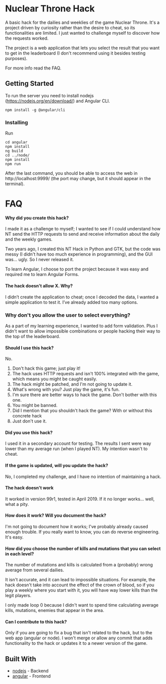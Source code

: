 
# Nuclear Throne Hack

A basic hack for the dailies and weeklies of the game Nuclear Throne. It's a project driven by curiosity rather than the desire to cheat, so its functionalities are limited. I just wanted to challenge myself to discover how the requests worked.

The project is a web application that lets you select the result that you want to get in the leaderboard (I don't recommend using it besides testing purposes).

For more info read the FAQ.

## Getting Started


To run the server you need to install nodejs (https://nodejs.org/en/download/) and Angular CLI.

```
npm install -g @angular/cli
```

### Installing

Run
```
cd angular
npm install 
ng build
cd ../node/
npm install
npm run
```
After the last command, you should be able to access the web in http://localhost:9999/ (the port may change, but it should appear in the terminal).

# FAQ
#### Why did you create this hack?
I made it as a challenge to myself; I wanted to see if I could understand how NT send the HTTP requests to send and receive information about the daily and the weekly games.

Two years ago, I created this NT Hack in Python and GTK, but the code was messy (I didn't have too much experience in programming), and the GUI was... ugly. So I never released it.

To learn Angular, I choose to port the project because it was easy and required me to learn Angular Forms.


#### The hack doesn't allow X. Why?
I didn’t create the application to cheat; once I decoded the data, I wanted a simple application to test it. I’ve already added too many options.

### Why don't you allow the user to select everything?
As a part of my learning experience, I wanted to add form validation. Plus I didn't want to allow impossible combinations or people hacking their way to the top of the leaderboard.

#### Should I use this hack?
No. 
1. Don't hack this game; just play it!
2. The hack uses  HTTP requests and isn't 100% integrated with the game, which means you might be caught easily.
3. The hack might be patched, and I'm not going to update it.
4. What's wrong with you? Just play the game, it's fun.
5. I'm sure there are better ways to hack the game. Don't bother with this one.
6. You might be banned.
7. Did I mention that you shouldn't hack the game? With or without this concrete hack
8. Just don't use it.

#### Did you use this hack?
I used it in a secondary account for testing. The results I sent were way lower than my average run (when I played NT). My intention wasn't to cheat.

#### If the game is updated, will you update the hack?
No, I completed my challenge, and I have no intention of maintaining a hack.


#### The hack doesn't work
It worked in version 99r1, tested in April 2019. If it no longer works... well, what a pity.

#### How does it work? Will you document the hack?
I'm not going to document how it works; I've probably already caused enough trouble. If you really want to know, you can do reverse engineering. It's easy.


#### How did you choose the number of kills and mutations that you can select in each level?
The number of mutations and kills is calculated from a (probably) wrong average from several dailies.

It isn't accurate, and it can lead to impossible situations. For example, the hack doesn't take into account the effect of the crown of blood, so if you play a weekly where you start with it, you will have way lower kills than the legit players.

I only made loop 0 because I didn't want to spend time calculating average kills, mutations, enemies that appear in the area.


####  Can I contribute to this hack?
Only if you are going to fix a bug that isn't related to the hack, but to the web app (angular or node). 
I won't merge or allow any commit that adds functionality to the hack or updates it to a newer version of the game.


## Built With

* [nodejs](https://nodejs.org/) - Backend
* [angular](https://angular.io/) - Frontend


